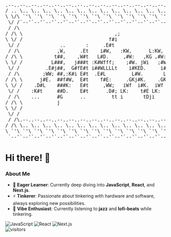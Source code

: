 <pre style="font-size: 15px;">.--..--..--..--..--..--..--..--..--..--..--..--..--..--..--..--..--..--..--..--..--..--..--..--..--..--..--. 
/ .. \.. \.. \.. \.. \.. \.. \.. \.. \.. \.. \.. \.. \.. \.. \.. \.. \.. \.. \.. \.. \.. \.. \.. \.. \.. \.. \
\ \/\ `'\ `'\ `'\ `'\ `'\ `'\ `'\ `'\ `'\ `'\ `'\ `'\ `'\ `'\ `'\ `'\ `'\ `'\ `'\ `'\ `'\ `'\ `'\ `'\ `'\ \/ /
 \/ /`--'`--'`--'`--'`--'`--'`--'`--'`--'`--'`--'`--'`--'`--'`--'`--'`--'`--'`--'`--'`--'`--'`--'`--'`--'\/ / 
 / /\                                                                           :                        / /\ 
/ /\ \                                ,;                                       t#,     L.               / /\ \
\ \/ /                              f#i                                   i   ;##W.    EW:        ,ft   \ \/ /
 \/ /              ..       :     .E#t                                   LE  :#L:WE    E##;       t#E    \/ / 
 / /\             ,W,     .Et    i#W,   :KW,      L:KW,      L          L#E .KG  ,#D   E###t      t#E    / /\ 
/ /\ \           t##,    ,W#t   L#D.     ,#W:   ,KG ,#W:   ,KG         G#W. EE    ;#f  E#fE#f     t#E   / /\ \
\ \/ /          L###,   j###t :K#Wfff;    ;#W. jWi   ;#W. jWi         D#K. f#.     t#i E#t D#G    t#E   \ \/ /
 \/ /         .E#j##,  G#fE#t i##WLLLLt    i#KED.     i#KED.         E#K.  :#G     GK  E#t  f#E.  t#E    \/ / 
 / /\        ;WW; ##,:K#i E#t  .E#L         L#W.       L#W.        .E#E.    ;#L   LW.  E#t   t#K: t#E    / /\ 
/ /\ \      j#E.  ##f#W,  E#t    f#E:     .GKj#K.    .GKj#K.      .K#E       t#f f#:   E#t    ;#W,t#E   / /\ \
\ \/ /    .D#L    ###K:   E#t     ,WW;   iWf  i#K.  iWf  i#K.    .K#D         f#D#;    E#t     :K#D#E   \ \/ /
 \/ /    :K#t     ##D.    E#t      .D#; LK:    t#E LK:    t#E   .W#G           G#t     E#t      .E##E    \/ / 
 / /\    ...      #G      ..         tt i       tDji       tDj :W##########Wt   t      ..         G#E    / /\ 
/ /\ \            j                                            :,,,,,,,,,,,,,.                     fE   / /\ \
\ \/ /                                                                                              ,   \ \/ /
 \/ /                                                                                                    \/ / 
 / /\.--..--..--..--..--..--..--..--..--..--..--..--..--..--..--..--..--..--..--..--..--..--..--..--..--./ /\ 
/ /\ \.. \.. \.. \.. \.. \.. \.. \.. \.. \.. \.. \.. \.. \.. \.. \.. \.. \.. \.. \.. \.. \.. \.. \.. \.. \/\ \
\ `'\ `'\ `'\ `'\ `'\ `'\ `'\ `'\ `'\ `'\ `'\ `'\ `'\ `'\ `'\ `'\ `'\ `'\ `'\ `'\ `'\ `'\ `'\ `'\ `'\ `'\ `' /
 `--'`--'`--'`--'`--'`--'`--'`--'`--'`--'`--'`--'`--'`--'`--'`--'`--'`--'`--'`--'`--'`--'`--'`--'`--'`--'`--'</pre>

# Hi there! 👋

### About Me

- 🚀 **Eager Learner**: Currently deep diving into **JavaScript**, **React**, and **Next.js**.
- ⚡ **Tinkerer**: Passionate about tinkering with hardware and software, always exploring new possibilities.
- 🎵 **Vibe Enthusiast**: Currently listening to **jazz** and **lofi-beats** while tinkering.

![JavaScript](https://img.shields.io/badge/-JavaScript-F7DF1E?logo=javascript&logoColor=black&style=flat-square)
![React](https://img.shields.io/badge/-React-61DAFB?logo=react&logoColor=black&style=flat-square)
![Next.js](https://img.shields.io/badge/-Next.js-000000?logo=next.js&logoColor=white&style=flat-square)
<br>
![visitors](https://visitor-badge.laobi.icu/badge?page_id=mexxlon.mexxlon&left_color=grey&right_color=lightgreen)
